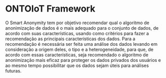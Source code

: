 # ONTOIoT Framework

O Smart Anonymity tem por objetivo recomendar qual o algoritmo de anonimização de dados é o mais adequado para o conjunto de dados, de acordo com suas características, usando como critérios para fazer a recomendação as principais características dos dados. Para a recomendação é necessária ser feita uma análise dos dados levando em consideração a origem deles, o tipo e a heterogeneidade, para que, de acordo com essas características, seja recomendado o algoritmo de anonimização mais eficaz para proteger os dados privados dos usuários e ao mesmo tempo possibilitar que os dados sejam úteis para análises futuras.